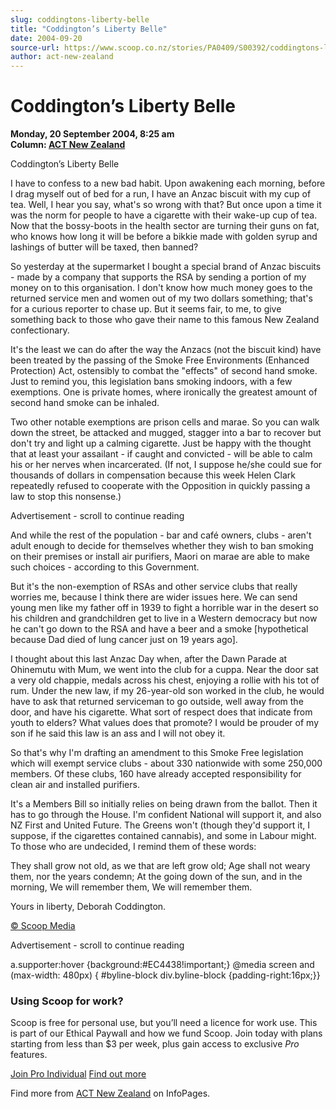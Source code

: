 ```yaml
---
slug: coddingtons-liberty-belle
title: "Coddington’s Liberty Belle"
date: 2004-09-20
source-url: https://www.scoop.co.nz/stories/PA0409/S00392/coddingtons-liberty-belle.htm
author: act-new-zealand
---
```

Coddington’s Liberty Belle
==========================

**Monday, 20 September 2004, 8:25 am**  
**Column: [ACT New Zealand](https://info.scoop.co.nz/ACT_New_Zealand)**

Coddington’s Liberty Belle

I have to confess to a new bad habit. Upon awakening each morning, before I drag myself out of bed for a run, I have an Anzac biscuit with my cup of tea. Well, I hear you say, what's so wrong with that? But once upon a time it was the norm for people to have a cigarette with their wake-up cup of tea. Now that the bossy-boots in the health sector are turning their guns on fat, who knows how long it will be before a bikkie made with golden syrup and lashings of butter will be taxed, then banned?

So yesterday at the supermarket I bought a special brand of Anzac biscuits - made by a company that supports the RSA by sending a portion of my money on to this organisation. I don't know how much money goes to the returned service men and women out of my two dollars something; that's for a curious reporter to chase up. But it seems fair, to me, to give something back to those who gave their name to this famous New Zealand confectionary.

It's the least we can do after the way the Anzacs (not the biscuit kind) have been treated by the passing of the Smoke Free Environments (Enhanced Protection) Act, ostensibly to combat the "effects" of second hand smoke. Just to remind you, this legislation bans smoking indoors, with a few exemptions. One is private homes, where ironically the greatest amount of second hand smoke can be inhaled.

Two other notable exemptions are prison cells and marae. So you can walk down the street, be attacked and mugged, stagger into a bar to recover but don't try and light up a calming cigarette. Just be happy with the thought that at least your assailant - if caught and convicted - will be able to calm his or her nerves when incarcerated. (If not, I suppose he/she could sue for thousands of dollars in compensation because this week Helen Clark repeatedly refused to cooperate with the Opposition in quickly passing a law to stop this nonsense.)

Advertisement - scroll to continue reading





And while the rest of the population - bar and café owners, clubs - aren't adult enough to decide for themselves whether they wish to ban smoking on their premises or install air purifiers, Maori on marae are able to make such choices - according to this Government.

But it's the non-exemption of RSAs and other service clubs that really worries me, because I think there are wider issues here. We can send young men like my father off in 1939 to fight a horrible war in the desert so his children and grandchildren get to live in a Western democracy but now he can't go down to the RSA and have a beer and a smoke \[hypothetical because Dad died of lung cancer just on 19 years ago\].

I thought about this last Anzac Day when, after the Dawn Parade at Ohinemutu with Mum, we went into the club for a cuppa. Near the door sat a very old chappie, medals across his chest, enjoying a rollie with his tot of rum. Under the new law, if my 26-year-old son worked in the club, he would have to ask that returned serviceman to go outside, well away from the door, and have his cigarette. What sort of respect does that indicate from youth to elders? What values does that promote? I would be prouder of my son if he said this law is an ass and I will not obey it.

So that's why I'm drafting an amendment to this Smoke Free legislation which will exempt service clubs - about 330 nationwide with some 250,000 members. Of these clubs, 160 have already accepted responsibility for clean air and installed purifiers.

It's a Members Bill so initially relies on being drawn from the ballot. Then it has to go through the House. I'm confident National will support it, and also NZ First and United Future. The Greens won't (though they'd support it, I suppose, if the cigarettes contained cannabis), and some in Labour might. To those who are undecided, I remind them of these words:

They shall grow not old, as we that are left grow old; Age shall not weary them, nor the years condemn; At the going down of the sun, and in the morning, We will remember them, We will remember them.

Yours in liberty, Deborah Coddington.

[© Scoop Media](http://www.scoop.co.nz/about/terms.html)  

Advertisement - scroll to continue reading



a.supporter:hover {background:#EC4438!important;} @media screen and (max-width: 480px) { #byline-block div.byline-block {padding-right:16px;}}

### Using Scoop for work?

Scoop is free for personal use, but you’ll need a licence for work use. This is part of our Ethical Paywall and how we fund Scoop. Join today with plans starting from less than $3 per week, plus gain access to exclusive _Pro_ features.  
  
[Join Pro Individual](https://pro.scoop.co.nz/Individual/?from=ProIn24) [Find out more](https://pro.scoop.co.nz/using-scoop-for-work/?from=ProIn24)

Find more from [ACT New Zealand](https://info.scoop.co.nz/ACT_New_Zealand) on InfoPages.